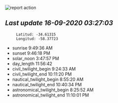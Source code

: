 ![report action](https://github.com/matiasz8/actions-for-reports/workflows/report%20action/badge.svg?branch=develop) 


## *****Last update 16-09-2020 03:27:03*****



		 Latitud: -34.61315
		 Longitud: -58.37723

 - sunrise 	 9:49:36 AM
 - sunset 	 9:46:18 PM
 - solar_noon 	 3:47:57 PM
 - day_length 	 11:56:42
 - civil_twilight_begin 	 9:24:33 AM
 - civil_twilight_end 	 10:11:20 PM
 - nautical_twilight_begin 	 8:55:20 AM
 - nautical_twilight_end 	 10:40:34 PM
 - astronomical_twilight_begin 	 8:25:52 AM
 - astronomical_twilight_end 	 11:10:01 PM
